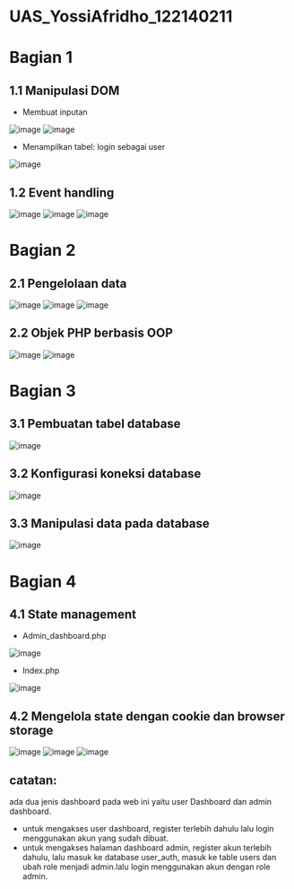 # UAS_YossiAfridho_122140211

# Bagian 1

## 1.1 Manipulasi DOM

- Membuat inputan

![image](https://github.com/user-attachments/assets/d9a14df9-b33c-4471-833e-68c65bc5149c)
![image](https://github.com/user-attachments/assets/a70969bb-4a64-48de-91f5-5db38c596b38)


- Menampilkan tabel: login sebagai user

![image](https://github.com/user-attachments/assets/8c7a27c6-1938-45aa-bad0-4a30fee2ff56)


## 1.2 Event handling

![image](https://github.com/user-attachments/assets/811cba11-877f-4073-87b5-b7d1923ba790)
![image](https://github.com/user-attachments/assets/e4a1c16e-a976-4b08-ba9a-e38e67a58ae6)
![image](https://github.com/user-attachments/assets/7ba9b51d-b298-475b-9098-f76a0d8cf38b)


# Bagian 2

## 2.1 Pengelolaan data

![image](https://github.com/user-attachments/assets/78bc0d02-76e5-42fd-9101-1bff20860bec)
![image](https://github.com/user-attachments/assets/0660e842-b335-4713-8be4-63a096d0826f)
![image](https://github.com/user-attachments/assets/fc92b0e0-5321-44aa-a454-924c18dddbf9)


## 2.2 Objek PHP berbasis OOP

![image](https://github.com/user-attachments/assets/c8d0c3f8-394f-4b4a-8847-0dc68f13ffad)
![image](https://github.com/user-attachments/assets/8929c5f9-3897-47f3-a294-eaba8aa6d713)


# Bagian 3

## 3.1 Pembuatan tabel database
![image](https://github.com/user-attachments/assets/6c725e2b-7cb8-4cdb-a4cd-ea9e32d67a3c)


## 3.2 Konfigurasi koneksi database

![image](https://github.com/user-attachments/assets/7caaf790-805a-459f-acb1-8d42b7fcffc1)


## 3.3 Manipulasi data pada database

![image](https://github.com/user-attachments/assets/7723c230-7bd0-418b-9572-16f18e8f4fac)


# Bagian 4

## 4.1 State management

- Admin_dashboard.php

![image](https://github.com/user-attachments/assets/2efabd6d-7d0d-43c6-8f51-edffc697d341)


- Index.php

![image](https://github.com/user-attachments/assets/62adbd56-438d-484a-907a-a03f190d4450)


## 4.2 Mengelola state dengan cookie dan browser storage

![image](https://github.com/user-attachments/assets/53c339fa-e358-45f6-9c71-d63dcf633813)
![image](https://github.com/user-attachments/assets/3dcde57b-3d8f-486d-b0b3-599cbc9258c6)
![image](https://github.com/user-attachments/assets/f9a0a459-5568-4f25-a762-e3977491d179)

## catatan:
ada dua jenis dashboard pada web ini yaitu user Dashboard dan admin dashboard. 
- untuk mengakses user dashboard, register terlebih dahulu lalu login menggunakan akun yang sudah dibuat. 
- untuk mengakses halaman dashboard admin, register akun terlebih dahulu, lalu masuk ke database user_auth, masuk ke table users dan ubah role menjadi admin.lalu login menggunakan akun dengan role admin. 
